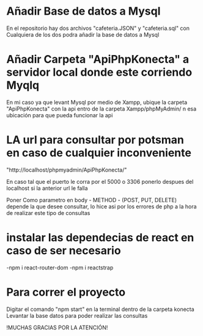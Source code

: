 # Añadir Base de datos a Mysql

En el repositorio hay dos archivos "cafeteria.JSON" y "cafeteria.sql" con Cualquiera de los dos podra añadir la base de datos a Mysql

# Añadir Carpeta "ApiPhpKonecta" a servidor local donde este corriendo Myqlq

En mi caso ya que levant Mysql por medio de Xampp, ubique la carpeta "ApiPhpKonecta" con la api entro de la carpeta Xampp/phpMyAdmin/ n esa ubicación para que pueda funcionar la api 

# LA url para consultar por potsman en caso de cualquier inconveniente

"http://localhost/phpmyadmin/ApiPhpKonecta/"

En caso tal que el puerto le corra por el 5000 o 3306 ponerlo despues del localhost si la anterior url le falla

Poner Como parametro en body - METHOD - (POST, PUT, DELETE) depende la que desee consultar, lo hice asi por los errores de php a la hora de realizar este tipo de consultas

# instalar las dependecias de react en caso de ser necesario 

-npm i react-router-dom
-npm i reactstrap

# Para correr el proyecto

Digitar el comando "npm start" en la terminal dentro de la carpeta konecta 
Levantar la base datos para poder realizar las consultas 

!MUCHAS GRACIAS POR LA ATENCIÓN!
